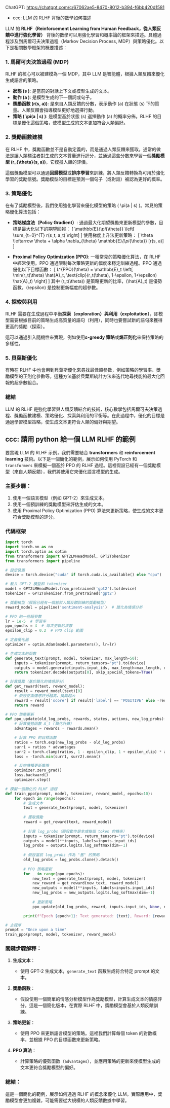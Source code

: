 

ChatGPT: https://chatgpt.com/c/67062ae5-8470-8012-b394-f6bb420d1581

* ccc: LLM 的 RLHF 背後的數學如何描述

LLM 的 **RLHF（Reinforcement Learning from Human Feedback，從人類反饋中進行強化學習）** 背後的數學可以用強化學習和概率論的框架來描述。具體過程涉及到馬爾可夫決策過程（Markov Decision Process, MDP）與策略優化。以下是相關數學框架的概要描述：

### 1. 馬爾可夫決策過程 (MDP)
RLHF 的核心可以被建模為一個 MDP，其中 LLM 是智能體，根據人類反饋來優化生成語言的策略。

- **狀態 \(s \)**: 是當前的對話上下文或模型生成的文本。
- **動作 \(a \)**: 是模型生成的下一個詞或句子。
- **獎勵函數 \(r(s, a)\)**: 是來自人類反饋的分數，表示動作 \(a\) 在狀態 \(s\) 下的質量。人類反饋會指導模型更好地選擇行動。
- **策略 \( \pi(a | s) \)**: 是模型基於狀態 \(s\) 選擇動作 \(a\) 的概率分佈。RLHF 的目標是優化這個策略，使模型生成的文本更加符合人類偏好。

### 2. 獎勵函數建模
在 RLHF 中，獎勵函數並不是自動定義的，而是通過人類反饋來獲取。通常的做法是讓人類標注者對生成的文本質量進行評分，並通過這些分數來學習一個**獎勵模型 \(r_{\theta}(s, a)\)**，它模擬人類的評價。

這個獎勵模型可以通過**回歸模型**或**排序學習**來訓練，將人類反饋轉換為可用於強化學習的獎勵信號。獎勵模型的目標是預測一個句子（或對話）被認為更好的概率。

### 3. 策略優化
在有了獎勵模型後，我們使用強化學習來優化模型的策略 \( \pi(a | s) \)。常見的策略優化算法包括：

- **策略梯度法（Policy Gradient）**: 通過最大化期望獎勵來更新模型的參數，目標是最大化以下的期望回報：
  \[
  \mathbb{E}_{\pi_{\theta}} \left[ \sum_{t=0}^{T} r(s_t, a_t) \right]
  \]
  使用梯度上升法更新策略：
  \[
  \theta \leftarrow \theta + \alpha \nabla_{\theta} \mathbb{E}_{\pi_{\theta}} [r(s, a)]
  \]

- **Proximal Policy Optimization (PPO)**: 一種常見的策略優化算法，在 RLHF 中經常使用。PPO 通過限制每次策略更新的幅度來穩定訓練過程。PPO 通過優化以下目標函數：
  \[
  L^{PPO}(\theta) = \mathbb{E}_t \left[ \min(r_t(\theta) \hat{A}_t, \text{clip}(r_t(\theta), 1-\epsilon, 1+\epsilon) \hat{A}_t) \right]
  \]
  其中 \(r_t(\theta)\) 是策略更新的比率，\(\hat{A}_t\) 是優勢函數，\(\epsilon\) 是控制更新幅度的超參數。

### 4. 探索與利用
RLHF 需要在生成過程中平衡**探索（exploration）**與**利用（exploitation）**，即模型需要根據目前的策略生成高質量的語句（利用），同時也要嘗試新的語句來獲得更高的獎勵（探索）。

這可以通過引入隨機性來實現，例如使用**ε-greedy 策略**或**熵正則化**來保持策略的多樣性。

### 5. 貝葉斯優化
有時在 RLHF 中也會用到貝葉斯優化來尋找最佳超參數，例如策略的學習率、獎勵模型的正則化參數等。這種方法基於貝葉斯統計方法來迭代地尋找能夠最大化回報的超參數組合。

### 總結
LLM 的 RLHF 是強化學習與人類反饋結合的技術，核心數學包括馬爾可夫決策過程、獎勵函數建模、策略優化、探索與利用的平衡等。在此過程中，優化的目標是通過學習模型策略，使生成文本更符合人類的偏好與期望。

## ccc: 請用 python 給一個 LLM RLHF 的範例

要實現 LLM 的 RLHF 示例，我們需要結合 **transformers** 和 **reinforcement learning** 技術。以下是一個簡化的範例，展示如何使用 PyTorch 和 `transformers` 來模擬一個基於 PPO 的 RLHF 過程。這裡假設已經有一個獎勵模型（來自人類反饋），我們將使用它來優化語言模型的生成。

### 主要步驟：
1. 使用一個語言模型（例如 GPT-2）來生成文本。
2. 使用一個預訓練的獎勵模型來評估生成的文本。
3. 使用 Proximal Policy Optimization (PPO) 算法來更新策略，使生成的文本更符合獎勵模型的評分。

### 代碼框架

```python
import torch
import torch.nn as nn
import torch.optim as optim
from transformers import GPT2LMHeadModel, GPT2Tokenizer
from transformers import pipeline

# 設定裝置
device = torch.device("cuda" if torch.cuda.is_available() else "cpu")

# 載入 GPT-2 模型和 tokenizer
model = GPT2LMHeadModel.from_pretrained('gpt2').to(device)
tokenizer = GPT2Tokenizer.from_pretrained('gpt2')

# 獎勵模型（假設已經有一個基於人類反饋訓練的獎勵模型）
reward_model = pipeline('sentiment-analysis')  # 簡化為情感分析

# PPO 的一些超參數
lr = 1e-5  # 學習率
ppo_epochs = 4  # 每次更新的次數
epsilon_clip = 0.2  # PPO clip 範圍

# 定義優化器
optimizer = optim.Adam(model.parameters(), lr=lr)

# 生成文本的函數
def generate_text(prompt, model, tokenizer, max_length=50):
    inputs = tokenizer(prompt, return_tensors="pt").to(device)
    outputs = model.generate(inputs.input_ids, max_length=max_length, do_sample=True)
    return tokenizer.decode(outputs[0], skip_special_tokens=True)

# 計算獎勵（基於簡化的情感評分）
def get_reward(text, reward_model):
    result = reward_model(text)[0]
    # 假設正面情感評分越高，獎勵越大
    reward = result['score'] if result['label'] == 'POSITIVE' else -result['score']
    return reward

# PPO 策略更新
def ppo_update(old_log_probs, rewards, states, actions, new_log_probs):
    # 計算優勢函數 A_t (簡化計算)
    advantages = rewards - rewards.mean()

    # 計算 PPO 的目標函數
    ratios = torch.exp(new_log_probs - old_log_probs)
    surr1 = ratios * advantages
    surr2 = torch.clamp(ratios, 1 - epsilon_clip, 1 + epsilon_clip) * advantages
    loss = -torch.min(surr1, surr2).mean()

    # 反向傳播更新策略
    optimizer.zero_grad()
    loss.backward()
    optimizer.step()

# 模擬一個簡化的 RLHF 過程
def train_ppo(prompt, model, tokenizer, reward_model, epochs=10):
    for epoch in range(epochs):
        # 生成文本
        text = generate_text(prompt, model, tokenizer)
        
        # 獲取獎勵
        reward = get_reward(text, reward_model)
        
        # 計算 log_probs（假設動作是生成每個 token 的機率）
        inputs = tokenizer(prompt, return_tensors="pt").to(device)
        outputs = model(**inputs, labels=inputs.input_ids)
        log_probs = outputs.logits.log_softmax(dim=-1)
        
        # 假設當前 log_probs 作為 "舊" 的策略
        old_log_probs = log_probs.clone().detach()
        
        # PPO 策略更新
        for _ in range(ppo_epochs):
            new_text = generate_text(prompt, model, tokenizer)
            new_reward = get_reward(new_text, reward_model)
            new_outputs = model(**inputs, labels=inputs.input_ids)
            new_log_probs = new_outputs.logits.log_softmax(dim=-1)
            
            # 更新策略
            ppo_update(old_log_probs, reward, inputs.input_ids, None, new_log_probs)

        print(f"Epoch {epoch+1}: Text generated: {text}, Reward: {reward}")

# 主程序
prompt = "Once upon a time"
train_ppo(prompt, model, tokenizer, reward_model)
```

### 關鍵步驟解釋：

1. **生成文本**：
   - 使用 GPT-2 生成文本，`generate_text` 函數生成符合特定 prompt 的文本。

2. **獎勵函數**：
   - 假設使用一個簡單的情感分析模型作為獎勵模型，計算生成文本的情感評分。這是一個簡化版本，在實際 RLHF 中，獎勵模型會基於人類反饋訓練。

3. **策略更新**：
   - 使用 PPO 來更新語言模型的策略。這裡我們計算每個 token 的對數概率，並根據 PPO 的目標函數來更新策略。

4. **PPO 算法**：
   - 計算策略的優勢函數（`advantages`），並應用策略的更新來使模型生成的文本更符合獎勵模型的偏好。

### 總結：
這是一個簡化的範例，展示如何通過 RLHF 的概念來優化 LLM。實際應用中，獎勵模型會更加複雜，可能需要從大規模的人類反饋數據中學習。

